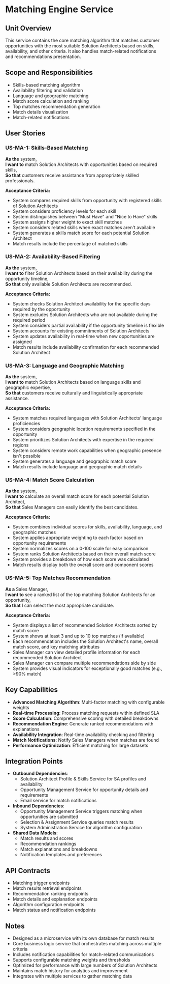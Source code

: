 # Matching Engine Service

## Unit Overview
This service contains the core matching algorithm that matches customer opportunities with the most suitable Solution Architects based on skills, availability, and other criteria. It also handles match-related notifications and recommendations presentation.

## Scope and Responsibilities
- Skills-based matching algorithm
- Availability filtering and validation
- Language and geographic matching
- Match score calculation and ranking
- Top matches recommendation generation
- Match details visualization
- Match-related notifications

## User Stories

### US-MA-1: Skills-Based Matching
**As the** system,  
**I want to** match Solution Architects with opportunities based on required skills,  
**So that** customers receive assistance from appropriately skilled professionals.

**Acceptance Criteria:**
- System compares required skills from opportunity with registered skills of Solution Architects
- System considers proficiency levels for each skill
- System distinguishes between "Must Have" and "Nice to Have" skills
- System assigns higher weight to exact skill matches
- System considers related skills when exact matches aren't available
- System generates a skills match score for each potential Solution Architect
- Match results include the percentage of matched skills

### US-MA-2: Availability-Based Filtering
**As the** system,  
**I want to** filter Solution Architects based on their availability during the opportunity timeline,  
**So that** only available Solution Architects are recommended.

**Acceptance Criteria:**
- System checks Solution Architect availability for the specific days required by the opportunity
- System excludes Solution Architects who are not available during the required period
- System considers partial availability if the opportunity timeline is flexible
- System accounts for existing commitments of Solution Architects
- System updates availability in real-time when new opportunities are assigned
- Match results include availability confirmation for each recommended Solution Architect

### US-MA-3: Language and Geographic Matching
**As the** system,  
**I want to** match Solution Architects based on language skills and geographic expertise,  
**So that** customers receive culturally and linguistically appropriate assistance.

**Acceptance Criteria:**
- System matches required languages with Solution Architects' language proficiencies
- System considers geographic location requirements specified in the opportunity
- System prioritizes Solution Architects with expertise in the required regions
- System considers remote work capabilities when geographic presence isn't possible
- System generates a language and geographic match score
- Match results include language and geographic match details

### US-MA-4: Match Score Calculation
**As the** system,  
**I want to** calculate an overall match score for each potential Solution Architect,  
**So that** Sales Managers can easily identify the best candidates.

**Acceptance Criteria:**
- System combines individual scores for skills, availability, language, and geographic matches
- System applies appropriate weighting to each factor based on opportunity requirements
- System normalizes scores on a 0-100 scale for easy comparison
- System ranks Solution Architects based on their overall match score
- System provides a breakdown of how each score was calculated
- Match results display both the overall score and component scores

### US-MA-5: Top Matches Recommendation
**As a** Sales Manager,  
**I want to** see a ranked list of the top matching Solution Architects for an opportunity,  
**So that** I can select the most appropriate candidate.

**Acceptance Criteria:**
- System displays a list of recommended Solution Architects sorted by match score
- System shows at least 3 and up to 10 top matches (if available)
- Each recommendation includes the Solution Architect's name, overall match score, and key matching attributes
- Sales Manager can view detailed profile information for each recommended Solution Architect
- Sales Manager can compare multiple recommendations side by side
- System provides visual indicators for exceptionally good matches (e.g., >90% match)


## Key Capabilities
- **Advanced Matching Algorithm**: Multi-factor matching with configurable weights
- **Real-time Processing**: Process matching requests within defined SLA
- **Score Calculation**: Comprehensive scoring with detailed breakdowns
- **Recommendation Engine**: Generate ranked recommendations with explanations
- **Availability Integration**: Real-time availability checking and filtering
- **Match Notifications**: Notify Sales Managers when matches are found
- **Performance Optimization**: Efficient matching for large datasets

## Integration Points
- **Outbound Dependencies**: 
  - Solution Architect Profile & Skills Service for SA profiles and availability
  - Opportunity Management Service for opportunity details and requirements
  - Email service for match notifications
- **Inbound Dependencies**: 
  - Opportunity Management Service triggers matching when opportunities are submitted
  - Selection & Assignment Service queries match results
  - System Administration Service for algorithm configuration
- **Shared Data Models**: 
  - Match results and scores
  - Recommendation rankings
  - Match explanations and breakdowns
  - Notification templates and preferences

## API Contracts
- Matching trigger endpoints
- Match results retrieval endpoints
- Recommendation ranking endpoints
- Match details and explanation endpoints
- Algorithm configuration endpoints
- Match status and notification endpoints

## Notes
- Designed as a microservice with its own database for match results
- Core business logic service that orchestrates matching across multiple criteria
- Includes notification capabilities for match-related communications
- Supports configurable matching weights and thresholds
- Optimized for performance with large numbers of Solution Architects
- Maintains match history for analytics and improvement
- Integrates with multiple services to gather matching data
